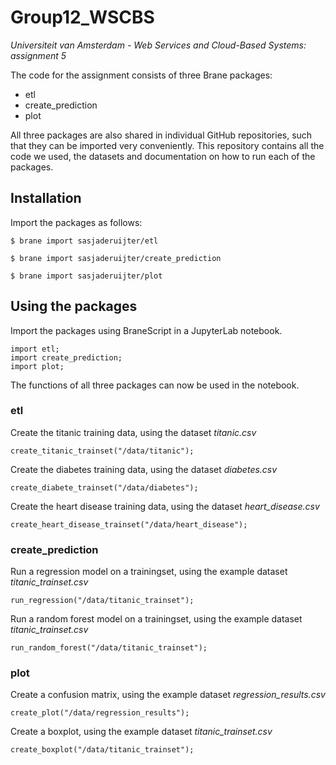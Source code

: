 # Group12_WSCBS
_Universiteit van Amsterdam - Web Services and Cloud-Based Systems: assignment 5_

The code for the assignment consists of three Brane packages:
- etl
- create_prediction
- plot

All three packages are also shared in individual GitHub repositories, such that they can be imported very conveniently. 
This repository contains all the code we used, the datasets and documentation on how to run each of the packages.

## Installation
Import the packages as follows:
```shell
$ brane import sasjaderuijter/etl
```
```shell
$ brane import sasjaderuijter/create_prediction
```
```shell
$ brane import sasjaderuijter/plot
```

## Using the packages
Import the packages using BraneScript in a JupyterLab notebook.
```shell
import etl;
import create_prediction;
import plot;
```
The functions of all three packages can now be used in the notebook.
### etl
Create the titanic training data, using the dataset _titanic.csv_
```shell
create_titanic_trainset("/data/titanic");
```
Create the diabetes training data, using the dataset _diabetes.csv_
```shell
create_diabete_trainset("/data/diabetes");
```
Create the heart disease training data, using the dataset _heart_disease.csv_
```shell
create_heart_disease_trainset("/data/heart_disease");
```
### create_prediction
Run a regression model on a trainingset, using the example dataset _titanic_trainset.csv_
```shell
run_regression("/data/titanic_trainset");
```

Run a random forest model on a trainingset, using the example dataset _titanic_trainset.csv_
```shell
run_random_forest("/data/titanic_trainset");
```

### plot
Create a confusion matrix, using the example dataset _regression_results.csv_
```shell
create_plot("/data/regression_results");
```
Create a boxplot, using the example dataset _titanic_trainset.csv_
```shell
create_boxplot("/data/titanic_trainset");
```
